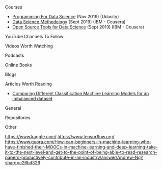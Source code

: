 Courses
- [Programming For Data Science](https://confirm.udacity.com/6GDHHJTA) (Nov 2019) (Udacity)
- [Data Science Methodology](https://www.coursera.org/account/accomplishments/verify/86X946MKSYLH) (Sept 2019) (IBM - Cousera)
- [Open Source Tools for Data Science](https://www.coursera.org/account/accomplishments/verify/GV2ARDZZGTMZ) (Sept 2019) (IBM - Cousera)

YouTube Channels To Follow


Videos Worth Watching


Podcasts


Online Books


Blogs


Articles Worth Reading
- [Comparing Different Classification Machine Learning Models for an imbalanced dataset](https://towardsdatascience.com/comparing-different-classification-machine-learning-models-for-an-imbalanced-dataset-fdae1af3677f) 




General


Repositories




Other

https://www.kaggle.com/
https://www.tensorflow.org/
https://www.quora.com/How-can-beginners-in-machine-learning-who-have-finished-their-MOOCs-in-machine-learning-and-deep-learning-take-it-to-the-next-level-and-get-to-the-point-of-being-able-to-read-research-papers-productively-contribute-in-an-industry/answer/Andrew-Ng?share=c26bd326
